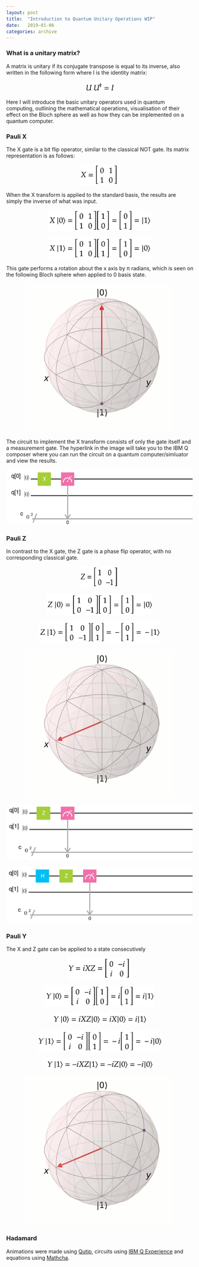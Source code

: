 ```yaml
---
layout: post
title:  "Introduction to Quantum Unitary Operations WIP"
date:   2019-01-06
categories: archive
---
```



### What is a unitary matrix?
A matrix is unitary if its conjugate transpose is equal to its inverse, also written in the following form where I is the identity matrix:
<p align="center">
<a><img src="/images/intro_unitary/unitary.png" title="Unitary" width="80.4" height="31.2" /></a> 
</p>

<!-- what are the gates how do they link to these matrix -->

Here I will introduce the basic unitary operators used in quantum computing, outlining the mathematical operations, visualisation of their effect on the Bloch sphere as well as how they can be implemented on a quantum computer.

### Pauli X 
The X gate is a bit flip operator, similar to the classical NOT gate. Its matrix representation is as follows:

<p align="center">
<a><img src="/images/intro_unitary/X.png" title="X Matrix" width="108" height="57.3" /></a> 
</p>

When the X transform is applied to the standard basis, the results are simply the inverse of what was input.

<p align="center">
<a><img src="/images/intro_unitary/X0.png" title="X0 Matrix" width="276.3" height="57.3" /></a> 
</p>

<p align="center">
<a><img src="/images/intro_unitary/X1.png" title="X1 Matrix" width="276.3" height="57.3" /></a> 
</p>

This gate performs a rotation about the x axis by &#960; radians, which is seen on the following Bloch sphere when applied to 0 basis state.

<p align="center">
<a><img src="/images/intro_unitary/X.gif" title="X Bloch Sphere" width="400" height="400" /></a> 
</p>

The circuit to implement the X transform consists of only the gate itself and a measurement gate. The hyperlink in the image will take you to the IBM Q composer where you can run the circuit on a quantum computer/simluator and view the results.

<p align="center">
<a href="https://quantumexperience.ng.bluemix.net/share/code/5c3202c3a5a3280056c8a791"><img src="/images/intro_unitary/X_circuit.png" title="X gate circuit" width="500" height="150" /></a> 
</p>



### Pauli Z

In contrast to the X gate, the Z gate is a phase flip operator, with no corresponding classical gate.

<p align="center">
<a><img src="/images/intro_unitary/Z.png" title="Z Matrix" width="108" height="57.3" /></a> 
</p>

<p align="center">
<a><img src="/images/intro_unitary/Z0.png" title="Z0 Matrix" width="286.5" height="57.3" /></a> 
</p>

<p align="center">
<a><img src="/images/intro_unitary/Z1.png" title="Z1 Matrix" width="326.7" height="57.3" /></a> 
</p>

<p align="center">
<a><img src="/images/intro_unitary/Z_one.gif" title="Z Bloch Sphere" width="400" height="400" /></a> 
</p>

<p align="center">
<a href="https://quantumexperience.ng.bluemix.net/share/code/5c328b1e997f7c00550401bd"><img src="/images/intro_unitary/Z_circ.png" title="Z gate circuit" width="500" height="150" /></a> 
</p>

<p align="center">
<a href="https://quantumexperience.ng.bluemix.net/share/code/5c328c1b9d99af00561fe1b9"><img src="/images/intro_unitary/Z_circ2.png" title="Z gate circuit" width="500" height="150" /></a> 
</p>

### Pauli Y

The X and Z gate can be applied to a state consecutively

<p align="center">
<a><img src="/images/intro_unitary/Y.png" title="Y Matrix" width="173.7" height="57.3" /></a> 
</p>

<p align="center">
<a><img src="/images/intro_unitary/Y0.png" title="Y Matrix" width="294.9" height="57.3" /></a> 
</p>

<p align="center">
<a><img src="/images/intro_unitary/Y0_nomat.png" title="Y Matrix" width="253.5" height="30" /></a> 
</p>

<p align="center">
<a><img src="/images/intro_unitary/Y1.png" title="Y Matrix" width="335.1" height="57.3" /></a> 
</p>

<p align="center">
<a><img src="/images/intro_unitary/Y1_nomat.png" title="Y Matrix" width="288.3" height="30" /></a> 
</p>

<p align="center">
<a><img src="/images/intro_unitary/Y.gif" title="Y Bloch Sphere" width="400" height="400" /></a> 
</p>


### Hadamard

Animations were made using <a href="http://qutip.org/">Qutip</a>, circuits using <a href="https://quantumexperience.ng.bluemix.net/qx/editor">IBM Q Experience</a> and equations using <a href="https://www.mathcha.io/editor">Mathcha</a>.

